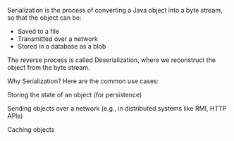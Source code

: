 Serialization is the process of converting a Java object into a byte stream, so that the object can be:

- Saved to a file
- Transmitted over a network
- Stored in a database as a blob

The reverse process is called Deserialization, where we reconstruct the object from the byte stream.

Why Serialization?
Here are the common use cases:

Storing the state of an object (for persistence)

Sending objects over a network (e.g., in distributed systems like RMI, HTTP APIs)

Caching objects